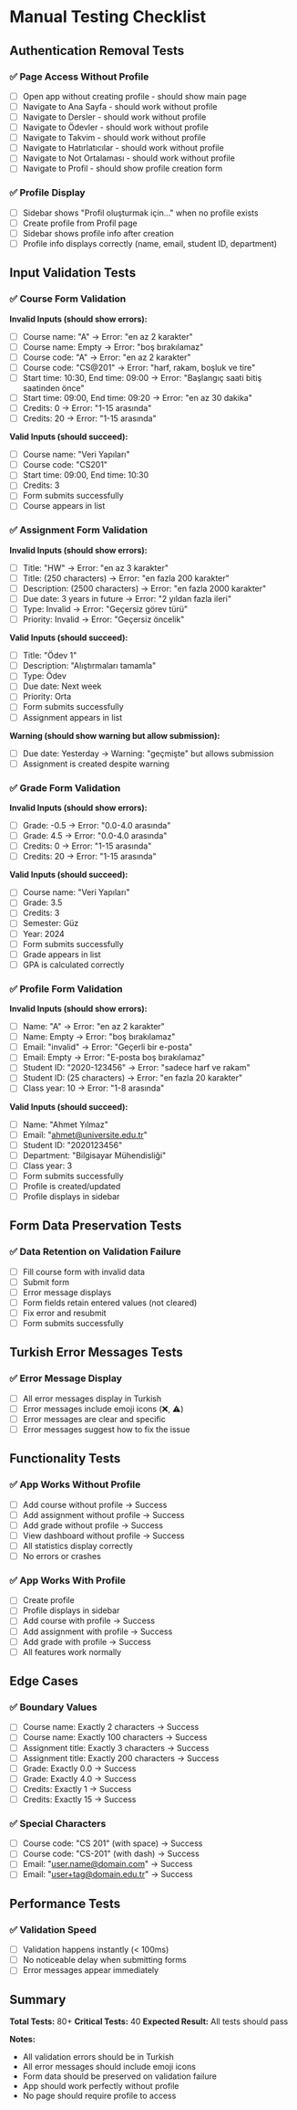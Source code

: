 # Manual Testing Checklist

## Authentication Removal Tests

### ✅ Page Access Without Profile
- [ ] Open app without creating profile - should show main page
- [ ] Navigate to Ana Sayfa - should work without profile
- [ ] Navigate to Dersler - should work without profile
- [ ] Navigate to Ödevler - should work without profile
- [ ] Navigate to Takvim - should work without profile
- [ ] Navigate to Hatırlatıcılar - should work without profile
- [ ] Navigate to Not Ortalaması - should work without profile
- [ ] Navigate to Profil - should show profile creation form

### ✅ Profile Display
- [ ] Sidebar shows "Profil oluşturmak için..." when no profile exists
- [ ] Create profile from Profil page
- [ ] Sidebar shows profile info after creation
- [ ] Profile info displays correctly (name, email, student ID, department)

## Input Validation Tests

### ✅ Course Form Validation

**Invalid Inputs (should show errors):**
- [ ] Course name: "A" → Error: "en az 2 karakter"
- [ ] Course name: Empty → Error: "boş bırakılamaz"
- [ ] Course code: "A" → Error: "en az 2 karakter"
- [ ] Course code: "CS@201" → Error: "harf, rakam, boşluk ve tire"
- [ ] Start time: 10:30, End time: 09:00 → Error: "Başlangıç saati bitiş saatinden önce"
- [ ] Start time: 09:00, End time: 09:20 → Error: "en az 30 dakika"
- [ ] Credits: 0 → Error: "1-15 arasında"
- [ ] Credits: 20 → Error: "1-15 arasında"

**Valid Inputs (should succeed):**
- [ ] Course name: "Veri Yapıları"
- [ ] Course code: "CS201"
- [ ] Start time: 09:00, End time: 10:30
- [ ] Credits: 3
- [ ] Form submits successfully
- [ ] Course appears in list

### ✅ Assignment Form Validation

**Invalid Inputs (should show errors):**
- [ ] Title: "HW" → Error: "en az 3 karakter"
- [ ] Title: (250 characters) → Error: "en fazla 200 karakter"
- [ ] Description: (2500 characters) → Error: "en fazla 2000 karakter"
- [ ] Due date: 3 years in future → Error: "2 yıldan fazla ileri"
- [ ] Type: Invalid → Error: "Geçersiz görev türü"
- [ ] Priority: Invalid → Error: "Geçersiz öncelik"

**Valid Inputs (should succeed):**
- [ ] Title: "Ödev 1"
- [ ] Description: "Alıştırmaları tamamla"
- [ ] Type: Ödev
- [ ] Due date: Next week
- [ ] Priority: Orta
- [ ] Form submits successfully
- [ ] Assignment appears in list

**Warning (should show warning but allow submission):**
- [ ] Due date: Yesterday → Warning: "geçmişte" but allows submission
- [ ] Assignment is created despite warning

### ✅ Grade Form Validation

**Invalid Inputs (should show errors):**
- [ ] Grade: -0.5 → Error: "0.0-4.0 arasında"
- [ ] Grade: 4.5 → Error: "0.0-4.0 arasında"
- [ ] Credits: 0 → Error: "1-15 arasında"
- [ ] Credits: 20 → Error: "1-15 arasında"

**Valid Inputs (should succeed):**
- [ ] Course name: "Veri Yapıları"
- [ ] Grade: 3.5
- [ ] Credits: 3
- [ ] Semester: Güz
- [ ] Year: 2024
- [ ] Form submits successfully
- [ ] Grade appears in list
- [ ] GPA is calculated correctly

### ✅ Profile Form Validation

**Invalid Inputs (should show errors):**
- [ ] Name: "A" → Error: "en az 2 karakter"
- [ ] Name: Empty → Error: "boş bırakılamaz"
- [ ] Email: "invalid" → Error: "Geçerli bir e-posta"
- [ ] Email: Empty → Error: "E-posta boş bırakılamaz"
- [ ] Student ID: "2020-123456" → Error: "sadece harf ve rakam"
- [ ] Student ID: (25 characters) → Error: "en fazla 20 karakter"
- [ ] Class year: 10 → Error: "1-8 arasında"

**Valid Inputs (should succeed):**
- [ ] Name: "Ahmet Yılmaz"
- [ ] Email: "ahmet@universite.edu.tr"
- [ ] Student ID: "2020123456"
- [ ] Department: "Bilgisayar Mühendisliği"
- [ ] Class year: 3
- [ ] Form submits successfully
- [ ] Profile is created/updated
- [ ] Profile displays in sidebar

## Form Data Preservation Tests

### ✅ Data Retention on Validation Failure
- [ ] Fill course form with invalid data
- [ ] Submit form
- [ ] Error message displays
- [ ] Form fields retain entered values (not cleared)
- [ ] Fix error and resubmit
- [ ] Form submits successfully

## Turkish Error Messages Tests

### ✅ Error Message Display
- [ ] All error messages display in Turkish
- [ ] Error messages include emoji icons (❌, ⚠️)
- [ ] Error messages are clear and specific
- [ ] Error messages suggest how to fix the issue

## Functionality Tests

### ✅ App Works Without Profile
- [ ] Add course without profile → Success
- [ ] Add assignment without profile → Success
- [ ] Add grade without profile → Success
- [ ] View dashboard without profile → Success
- [ ] All statistics display correctly
- [ ] No errors or crashes

### ✅ App Works With Profile
- [ ] Create profile
- [ ] Profile displays in sidebar
- [ ] Add course with profile → Success
- [ ] Add assignment with profile → Success
- [ ] Add grade with profile → Success
- [ ] All features work normally

## Edge Cases

### ✅ Boundary Values
- [ ] Course name: Exactly 2 characters → Success
- [ ] Course name: Exactly 100 characters → Success
- [ ] Assignment title: Exactly 3 characters → Success
- [ ] Assignment title: Exactly 200 characters → Success
- [ ] Grade: Exactly 0.0 → Success
- [ ] Grade: Exactly 4.0 → Success
- [ ] Credits: Exactly 1 → Success
- [ ] Credits: Exactly 15 → Success

### ✅ Special Characters
- [ ] Course code: "CS 201" (with space) → Success
- [ ] Course code: "CS-201" (with dash) → Success
- [ ] Email: "user.name@domain.com" → Success
- [ ] Email: "user+tag@domain.edu.tr" → Success

## Performance Tests

### ✅ Validation Speed
- [ ] Validation happens instantly (< 100ms)
- [ ] No noticeable delay when submitting forms
- [ ] Error messages appear immediately

## Summary

**Total Tests:** 80+
**Critical Tests:** 40
**Expected Result:** All tests should pass

**Notes:**
- All validation errors should be in Turkish
- All error messages should include emoji icons
- Form data should be preserved on validation failure
- App should work perfectly without profile
- No page should require profile to access
